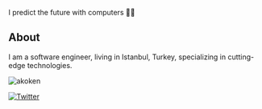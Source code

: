 I predict the future with computers 👨‍💻

## About
I am a software engineer, living in Istanbul, Turkey, specializing in cutting-edge technologies.

<img src="https://github-readme-stats.vercel.app/api/top-langs?username=akoken&show_icons=true&theme=dark&locale=en&layout=compact" alt="akoken" />


[![Twitter](https://img.shields.io/twitter/url/https/twitter.com/aakoken.svg?style=social&label=Follow%20aakoken)](https://twitter.com/aakoken)
